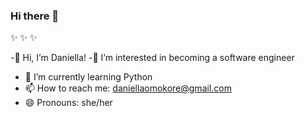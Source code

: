 ### Hi there 👋

 ✨  ✨  ✨ 
 
-👋 Hi, I’m Daniella!
-👀 I’m interested in becoming a software engineer
- 🌱 I’m currently learning Python
- 📫 How to reach me: daniellaomokore@gmail.com
- 😄 Pronouns: she/her




